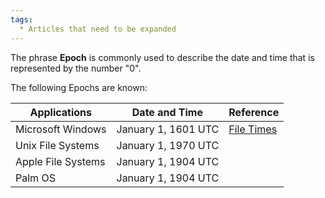 ```yaml
---
tags:
  * Articles that need to be expanded
---
```

The phrase **Epoch** is commonly used to describe the date and time that is
represented by the number "0".

The following Epochs are known:

Applications | Date and Time | Reference
---|---|---
Microsoft Windows | January 1, 1601 UTC | [File Times](https://learn.microsoft.com/en-us/windows/win32/sysinfo/file-times)
Unix File Systems | January 1, 1970 UTC |
Apple File Systems | January 1, 1904 UTC |
Palm OS | January 1, 1904 UTC |
